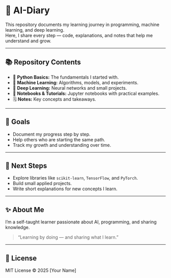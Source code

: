 # 🚀 AI-Diary

This repository documents my learning journey in programming, machine learning, and deep learning.  
Here, I share every step — code, explanations, and notes that help me understand and grow.

---

## 📚 Repository Contents

- 🐍 **Python Basics:** The fundamentals I started with.  
- 🤖 **Machine Learning:** Algorithms, models, and experiments.  
- 🧠 **Deep Learning:** Neural networks and small projects.  
- 🧩 **Notebooks & Tutorials:** Jupyter notebooks with practical examples.  
- 🗒️ **Notes:** Key concepts and takeaways.

---

## 🎯 Goals

- Document my progress step by step.  
- Help others who are starting the same path.  
- Track my growth and understanding over time.

---

## 🧭 Next Steps

- Explore libraries like `scikit-learn`, `TensorFlow`, and `PyTorch`.  
- Build small applied projects.  
- Write short explanations for new concepts I learn.

---

## ✨ About Me

I’m a self-taught learner passionate about AI, programming, and sharing knowledge.  
> “Learning by doing — and sharing what I learn.”

---

## 🧾 License

MIT License © 2025 [Your Name]
